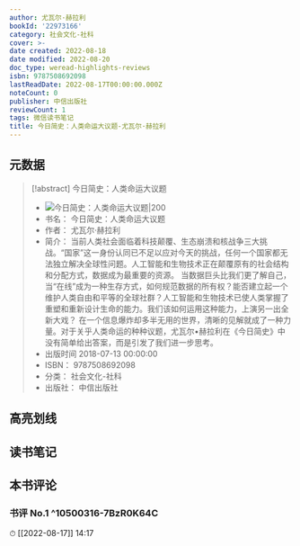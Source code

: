 ```yaml
---
author: 尤瓦尔·赫拉利
bookId: '22973166'
category: 社会文化-社科
cover: >-
date created: 2022-08-18
date modified: 2022-08-20
doc_type: weread-highlights-reviews
isbn: 9787508692098
lastReadDate: 2022-08-17T00:00:00.000Z
noteCount: 0
publisher: 中信出版社
reviewCount: 1
tags: 微信读书笔记
title: 今日简史：人类命运大议题-尤瓦尔·赫拉利
---
```


## 元数据

> [!abstract] 今日简史：人类命运大议题
> - ![ 今日简史：人类命运大议题|200](https://wfqqreader-1252317822.image.myqcloud.com/cover/166/22973166/t7_22973166.jpg)
> - 书名： 今日简史：人类命运大议题
> - 作者： 尤瓦尔·赫拉利
> - 简介： 当前人类社会面临着科技颠覆、生态崩溃和核战争三大挑战。“国家”这一身份认同已不足以应对今天的挑战，任何一个国家都无法独立解决全球性问题。人工智能和生物技术正在颠覆原有的社会结构和分配方式，数据成为最重要的资源。 当数据巨头比我们更了解自己，当“在线”成为一种生存方式，如何规范数据的所有权？能否建立起一个维护人类自由和平等的全球社群？人工智能和生物技术已使人类掌握了重塑和重新设计生命的能力。我们该如何运用这种能力，上演另一出全新大戏？ 在一个信息爆炸却多半无用的世界，清晰的见解就成了一种力量。对于关乎人类命运的种种议题，尤瓦尔•赫拉利在《今日简史》中没有简单给出答案，而是引发了我们进一步思考。
> - 出版时间 2018-07-13 00:00:00
> - ISBN： 9787508692098
> - 分类： 社会文化-社科
> - 出版社： 中信出版社

## 高亮划线

## 读书笔记

## 本书评论

### 书评 No.1 ^10500316-7BzR0K64C

⏱ [[2022-08-17]] 14:17
